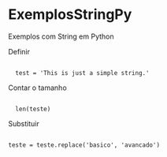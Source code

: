 # ExemplosStringPy
Exemplos com String em  Python


<p> Definir <p>
<code>
  test = 'This is just a simple string.'
</code>
  
<p> Contar o tamanho <p>
<code>
  len(teste)
</code>
  
<p> Substituir <p>
<code>
teste = teste.replace('basico', 'avancado')
</code>
